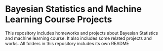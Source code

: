 # Bayesian Statistics and Machine Learning Course Projects

This repository includes homeworks and projects about Bayesian Statistics and machine learning course. 
It also includes some related projects and works.
All folders in this repository includes its own README
